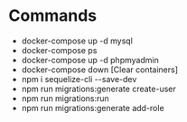 # Commands

* docker-compose up -d mysql
* docker-compose ps
* docker-compose up -d phpmyadmin
* docker-compose down [Clear containers]
* npm i sequelize-cli --save-dev
* npm run migrations:generate create-user
* npm run migrations:run
* npm run migrations:generate add-role
